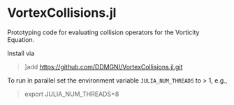 
# VortexCollisions.jl

Prototyping code for evaluating collision operators for the Vorticity Equation.


Install via

> ]add https://github.com/DDMGNI/VortexCollisions.jl.git


To run in parallel set the environment variable `JULIA_NUM_THREADS` to > 1, e.g.,

> export JULIA_NUM_THREADS=8
